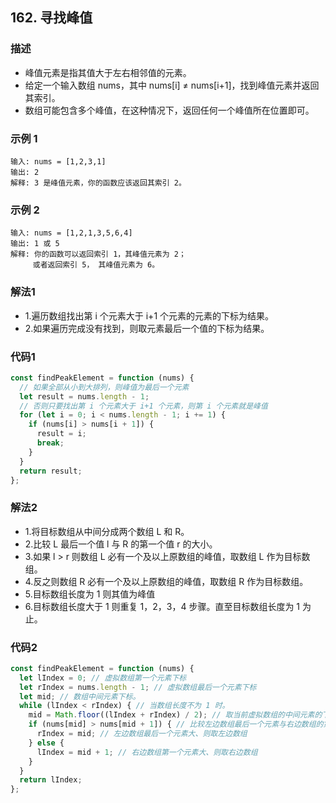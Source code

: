 <!--
 * @Author: your name
 * @Date: 2020-03-09 22:20:59
 * @LastEditTime: 2020-06-02 09:53:18
 * @LastEditors: Please set LastEditors
 * @Description: In User Settings Edit
 * @FilePath: /leetcode_fe/451-500/485_最大连续1的个数.md
 -->
## 162. 寻找峰值

### 描述
+ 峰值元素是指其值大于左右相邻值的元素。
+ 给定一个输入数组 nums，其中 nums[i] ≠ nums[i+1]，找到峰值元素并返回其索引。
+ 数组可能包含多个峰值，在这种情况下，返回任何一个峰值所在位置即可。

### 示例 1
```
输入: nums = [1,2,3,1]
输出: 2
解释: 3 是峰值元素，你的函数应该返回其索引 2。
```

### 示例 2
```
输入: nums = [1,2,1,3,5,6,4]
输出: 1 或 5 
解释: 你的函数可以返回索引 1，其峰值元素为 2；
     或者返回索引 5， 其峰值元素为 6。
```

### 解法1
+ 1.遍历数组找出第 i 个元素大于 i+1 个元素的元素的下标为结果。
+ 2.如果遍历完成没有找到，则取元素最后一个值的下标为结果。

### 代码1
```js
const findPeakElement = function (nums) {
  // 如果全部从小到大排列，则峰值为最后一个元素
  let result = nums.length - 1;
  // 否则只要找出第 i 个元素大于 i+1 个元素，则第 i 个元素就是峰值
  for (let i = 0; i < nums.length - 1; i += 1) {
    if (nums[i] > nums[i + 1]) {
      result = i;
      break;
    }
  }
  return result;
};
```

### 解法2
+ 1.将目标数组从中间分成两个数组 L 和 R。
+ 2.比较 L 最后一个值 l 与 R 的第一个值 r 的大小。
+ 3.如果 l > r 则数组 L 必有一个及以上原数组的峰值，取数组 L 作为目标数组。
+ 4.反之则数组 R 必有一个及以上原数组的峰值，取数组 R 作为目标数组。
+ 5.目标数组长度为 1 则其值为峰值
+ 6.目标数组长度大于 1 则重复 1，2，3，4 步骤。直至目标数组长度为 1 为止。

### 代码2
```js
const findPeakElement = function (nums) {
  let lIndex = 0; // 虚拟数组第一个元素下标
  let rIndex = nums.length - 1; // 虚拟数组最后一个元素下标
  let mid; // 数组中间元素下标。
  while (lIndex < rIndex) { // 当数组长度不为 1 时。
    mid = Math.floor((lIndex + rIndex) / 2); // 取当前虚拟数组的中间元素的下标（当数组长度为偶数时取小的那个），可将虚拟元素隔开成两个数组。
    if (nums[mid] > nums[mid + 1]) { // 比较左边数组最后一个元素与右边数组的第一个元素的大小
      rIndex = mid; // 左边数组最后一个元素大、则取左边数组
    } else {
      lIndex = mid + 1; // 右边数组第一个元素大、则取右边数组
    }
  }
  return lIndex;
};  
```
